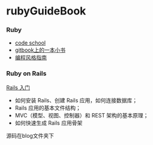# rubyGuideBook

### Ruby

+ [code school](https://www.codeschool.com/learn/ruby)
+ [gitbook上的一本小书](https://wusuopu.gitbooks.io/write-ruby-extension-with-c/content/)
+ [编程风格指南](https://github.com/JuanitoFatas/ruby-style-guide/blob/master/README-zhCN.md#%E6%B3%A8%E9%87%8A)

### Ruby on Rails

[Rails 入门](http://guides.ruby-china.org/getting_started.html)

+ 如何安装 Rails、创建 Rails 应用，如何连接数据库；
+ Rails 应用的基本文件结构；
+ MVC（模型、视图、控制器）和 REST 架构的基本原理；
+ 如何快速生成 Rails 应用骨架

源码在blog文件夹下

